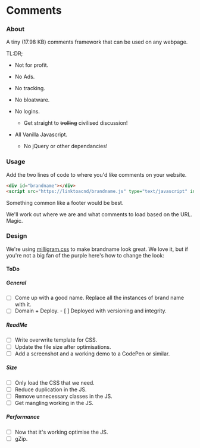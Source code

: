 # Comments

### About

A tiny (17.98 KB) comments framework that can be used on any webpage. 



TL:DR;

- Not for profit.


- No Ads.
- No tracking.
- No bloatware.
- No logins.
  - Get straight to ~~trolling~~ civilised discussion!
- All Vanilla Javascript. 
  - No jQuery or other dependancies! 



### Usage

Add the two lines of code to where you'd like comments on your website.

```html
<div id="brandname"></div>
<script src="https://linktoacnd/brandname.js" type="text/javascript" integrity="abc123"></script>
```

Something common like a footer would be best. 

We'll work out where we are and what comments to load based on the URL. Magic.



### Design

We're using [milligram.css](https://github.com/milligram/milligram) to make brandname look great. We love it, but if you're not a big fan of the purple here's how to change the look:





#### ToDo

##### General

- [ ] Come up with a good name. Replace all the instances of brand name with it.
- [ ] Domain + Deploy.
      - [ ] Deployed with versioning and integrity.

##### ReadMe

- [ ] Write overwrite template for CSS.
- [ ] Update the file size after optimisations.
- [ ] Add a screenshot and a working demo to a CodePen or similar.

##### Size

- [ ] Only load the CSS that we need.
- [ ] Reduce duplication in the JS.
- [ ] Remove unnecessary classes in the JS.
- [ ] Get mangling working in the JS.

##### Performance

- [ ] Now that it's working optimise the JS.
- [ ] gZip.